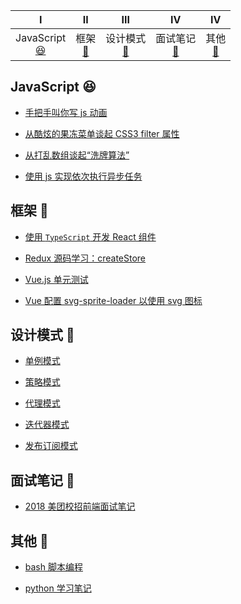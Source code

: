 <!-- ![](https://img.shields.io/badge/update-today-blue.svg) ![](https://img.shields.io/badge/gitbook-making-lightgrey.svg)</br> -->

|                         Ⅰ                          |              Ⅱ               |                 Ⅲ                  |                  Ⅳ                   |                   Ⅳ                   |           
| :------------------------------------------------: | :--------------------------: | :--------------------------------: | :----------------------------------: |  :----------------------------------: |
| JavaScript<br>[:satisfied:](#JavaScript-satisfied) | 框架<br>[:tada:](#框架-tada) | 设计模式<br>[:art:](#设计模式-art) | 面试笔记<br>[:memo:](#面试笔记-memo) | 其他<br>[:hammer:](#其他-hammer) |

## JavaScript :satisfied:

- [手把手叫你写 js 动画](https://github.com/hyiron/daydayup/issues/21)

- [从酷炫的果冻菜单谈起 CSS3 filter 属性](https://github.com/hyiron/daydayup/issues/18)

- [从打乱数组谈起“洗牌算法”](https://github.com/hyiron/daydayup/issues/17)

- [使用 js 实现依次执行异步任务](https://github.com/hyiron/daydayup/issues/14)


## 框架 :tada:

- [使用 `TypeScript` 开发 React 组件](https://github.com/hyiron/daydayup/issues/15)

- [Redux 源码学习：createStore](https://github.com/hyiron/daydayup/issues/8)

- [Vue.js 单元测试](https://github.com/hyiron/daydayup/issues/11)

- [Vue 配置 svg-sprite-loader 以使用 svg 图标](https://github.com/hyiron/daydayup/issues/2)

## 设计模式 :art:

- [单例模式](./design-pattern/docs/singleton.md)

- [策略模式](./design-pattern/docs/strategy.md)

- [代理模式](./design-pattern/docs/proxy.md)

- [迭代器模式](./design-pattern/docs/itetable.md)

- [发布订阅模式](./design-pattern/docs/pubsub.md)

## 面试笔记 :memo:

- [2018 美团校招前端面试笔记](https://github.com/hyiron/daydayup/issues/12)


## 其他 :hammer:

- [bash 脚本编程](./bash-script-programming/README.md)

- [python 学习笔记](./python-learning-note/README.md)
